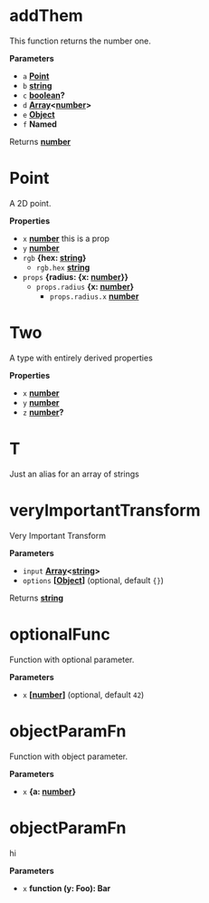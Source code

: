 <!-- Generated by documentation.js. Update this documentation by updating the source code. -->

# addThem

This function returns the number one.

**Parameters**

-   `a` **[Point](#point)** 
-   `b` **[string](https://developer.mozilla.org/en-US/docs/Web/JavaScript/Reference/Global_Objects/String)** 
-   `c` **[boolean](https://developer.mozilla.org/en-US/docs/Web/JavaScript/Reference/Global_Objects/Boolean)?** 
-   `d` **[Array](https://developer.mozilla.org/en-US/docs/Web/JavaScript/Reference/Global_Objects/Array)&lt;[number](https://developer.mozilla.org/en-US/docs/Web/JavaScript/Reference/Global_Objects/Number)>** 
-   `e` **[Object](https://developer.mozilla.org/en-US/docs/Web/JavaScript/Reference/Global_Objects/Object)** 
-   `f` **Named** 

Returns **[number](https://developer.mozilla.org/en-US/docs/Web/JavaScript/Reference/Global_Objects/Number)** 

# Point

A 2D point.

**Properties**

-   `x` **[number](https://developer.mozilla.org/en-US/docs/Web/JavaScript/Reference/Global_Objects/Number)** this is a prop
-   `y` **[number](https://developer.mozilla.org/en-US/docs/Web/JavaScript/Reference/Global_Objects/Number)** 
-   `rgb` **{hex: [string](https://developer.mozilla.org/en-US/docs/Web/JavaScript/Reference/Global_Objects/String)}** 
    -   `rgb.hex` **[string](https://developer.mozilla.org/en-US/docs/Web/JavaScript/Reference/Global_Objects/String)** 
-   `props` **{radius: {x: [number](https://developer.mozilla.org/en-US/docs/Web/JavaScript/Reference/Global_Objects/Number)}}** 
    -   `props.radius` **{x: [number](https://developer.mozilla.org/en-US/docs/Web/JavaScript/Reference/Global_Objects/Number)}** 
        -   `props.radius.x` **[number](https://developer.mozilla.org/en-US/docs/Web/JavaScript/Reference/Global_Objects/Number)** 

# Two

A type with entirely derived properties

**Properties**

-   `x` **[number](https://developer.mozilla.org/en-US/docs/Web/JavaScript/Reference/Global_Objects/Number)** 
-   `y` **[number](https://developer.mozilla.org/en-US/docs/Web/JavaScript/Reference/Global_Objects/Number)** 
-   `z` **[number](https://developer.mozilla.org/en-US/docs/Web/JavaScript/Reference/Global_Objects/Number)?** 

# T

Just an alias for an array of strings

# veryImportantTransform

Very Important Transform

**Parameters**

-   `input` **[Array](https://developer.mozilla.org/en-US/docs/Web/JavaScript/Reference/Global_Objects/Array)&lt;[string](https://developer.mozilla.org/en-US/docs/Web/JavaScript/Reference/Global_Objects/String)>** 
-   `options` **\[[Object](https://developer.mozilla.org/en-US/docs/Web/JavaScript/Reference/Global_Objects/Object)]**  (optional, default `{}`)

Returns **[string](https://developer.mozilla.org/en-US/docs/Web/JavaScript/Reference/Global_Objects/String)** 

# optionalFunc

Function with optional parameter.

**Parameters**

-   `x` **\[[number](https://developer.mozilla.org/en-US/docs/Web/JavaScript/Reference/Global_Objects/Number)]**  (optional, default `42`)

# objectParamFn

Function with object parameter.

**Parameters**

-   `x` **{a: [number](https://developer.mozilla.org/en-US/docs/Web/JavaScript/Reference/Global_Objects/Number)}** 

# objectParamFn

hi

**Parameters**

-   `x` **function (y: Foo): Bar** 
